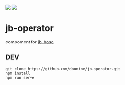 ![](https://github.com/dounine/jb-operator/workflows/Node.js%20CI/badge.svg) ![](https://img.shields.io/github/license/dounine/jb-operator)

# jb-operator
compoment for [jb-base](https://github.com/dounine/jb-base)

## DEV
```
git clone https://github.com/dounine/jb-operator.git
npm install
npm run serve
```
